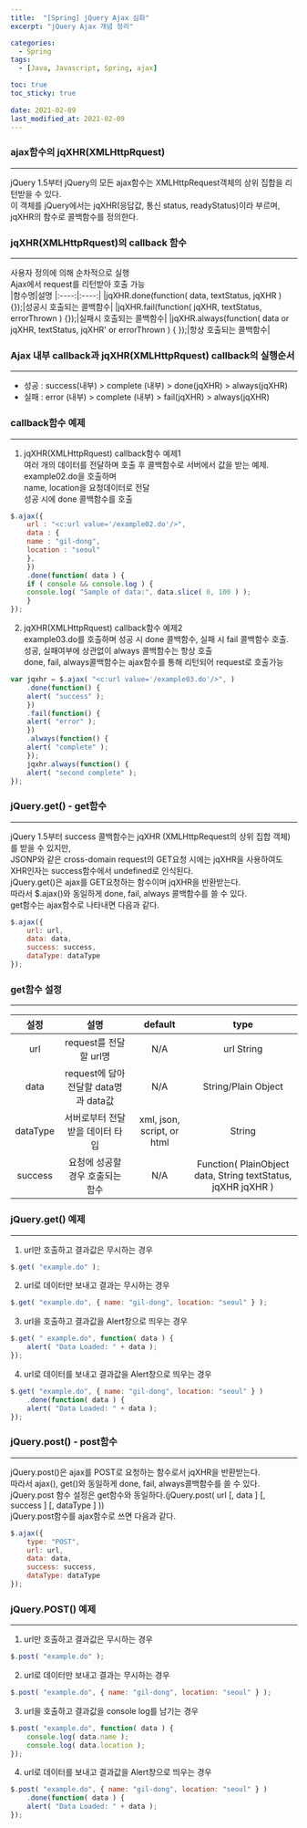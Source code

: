 ```yaml
---
title:  "[Spring] jQuery Ajax 심화"
excerpt: "jQuery Ajax 개념 정리"

categories:
  - Spring
tags:
  - [Java, Javascript, Spring, ajax]

toc: true
toc_sticky: true
 
date: 2021-02-09
last_modified_at: 2021-02-09
---
```

### ajax함수의 jqXHR(XMLHttpRquest)
---
jQuery 1.5부터 jQuery의 모든 ajax함수는 XMLHttpRequest객체의 상위 집합을 리턴받을 수 있다.<br>
이 객체를 jQuery에서는 jqXHR(응답값, 통신 status, readyStatus)이라 부르며, jqXHR의 함수로 콜백함수를 정의한다.

###  jqXHR(XMLHttpRquest)의 callback 함수
---
사용자 정의에 의해 순차적으로 실행<br>
Ajax에서 request를 리턴받아 호출 가능<br>
|함수명|설명
|:----:|:----:|
|jqXHR.done(function( data, textStatus, jqXHR ) {});|성공시 호출되는 콜백함수|
|jqXHR.fail(function( jqXHR, textStatus, errorThrown ) {});|실패시 호출되는 콜백함수|
|jqXHR.always(function( data or jqXHR, textStatus, jqXHR' or errorThrown ) { });|항상 호출되는 콜백함수|

### Ajax 내부 callback과 jqXHR(XMLHttpRquest) callback의 실행순서
---
- 성공 : success(내부) > complete (내부) > done(jqXHR) > always(jqXHR)
-  실패 : error (내부) > complete (내부) > fail(jqXHR) > always(jqXHR)

###  callback함수 예제
---
1. jqXHR(XMLHttpRquest) callback함수 예제1<br>
여러 개의 데이터를 전달하며 호출 후 콜백함수로 서버에서 값을 받는 예제.<br>
example02.do을 호출하며<br>
name, location을 요청데이터로 전달<br>
성공 시에 done 콜백함수를 호출

```javascript
$.ajax({
    url : "<c:url value='/example02.do'/>",
    data : {
    name : "gil-dong",
    location : "seoul"
    },
    })
    .done(function( data ) {
    if ( console && console.log ) {
    console.log( "Sample of data:", data.slice( 0, 100 ) );
    }
});
```

2. jqXHR(XMLHttpRquest) callback함수 예제2<br>
example03.do를 호출하며 성공 시 done 콜백함수, 실패 시 fail 콜백함수 호출.<br>
성공, 실패여부에 상관없이 always 콜백함수는 항상 호출<br>
done, fail, always콜백함수는 ajax함수를 통해 리턴되어 request로 호출가능

```javascript
var jqxhr = $.ajax( "<c:url value='/example03.do'/>", )
    .done(function() {
    alert( "success" );
    })
    .fail(function() {
    alert( "error" );
    })
    .always(function() {
    alert( "complete" );
    });
    jqxhr.always(function() {
    alert( "second complete" );
});
```

### jQuery.get() - get함수
---
jQuery 1.5부터 success 콜백함수는 jqXHR (XMLHttpRequest의 상위 집합 객체)를 받을 수 있지만,<br>
JSONP와 같은 cross-domain request의 GET요청 시에는 jqXHR을 사용하여도 XHR인자는 success함수에서 undefined로 인식된다.<br>
jQuery.get()은 ajax를 GET요청하는 함수이며 jqXHR을 반환받는다.<br>
따라서 $.ajax()와 동일하게 done, fail, always 콜백함수를 쓸 수 있다.<br>
get함수는 ajax함수로 나타내면 다음과 같다.

```javascript
$.ajax({
    url: url,
    data: data,
    success: success,
    dataType: dataType
});
```

### get함수 설정
---

|설정|설명|default|type|
|:----:|:----:|:----:|:----:|
|url|request를 전달할 url명 |N/A|url String|
|data|request에 담아 전달할 data명과 data값|N/A|String/Plain Object|
|dataType|서버로부터 전달받을 데이터 타입|xml, json, script, or html|String|
|success|요청에 성공할 경우 호출되는 함수|N/A|Function( PlainObject data, String textStatus, jqXHR jqXHR )|


### jQuery.get() 예제
---
1. url만 호출하고 결과값은 무시하는 경우

```javascript
$.get( "example.do" );
```

2. url로 데이터만 보내고 결과는 무시하는 경우

```javascript
$.get( "example.do", { name: "gil-dong", location: "seoul" } );
```

3. url을 호출하고 결과값을 Alert창으로 띄우는 경우

```javascript
$.get( " example.do", function( data ) {
    alert( "Data Loaded: " + data );
});
```

4. url로 데이터를 보내고 결과값을 Alert창으로 띄우는 경우

```javascript
$.get( "example.do", { name: "gil-dong", location: "seoul" } )
    .done(function( data ) {
    alert( "Data Loaded: " + data );
});
```

### jQuery.post() - post함수
---
jQuery.post()은 ajax를 POST로 요청하는 함수로서 jqXHR을 반환받는다.<br>
따라서 ajax(), get()와 동일하게 done, fail, always콜백함수를 쓸 수 있다.<br>
jQuery.post 함수 설정은 get함수와 동일하다.(jQuery.post( url [, data ] [, success ] [, dataType ] ))<br>
jQuery.post함수를 ajax함수로 쓰면 다음과 같다.<br>

```javascript
$.ajax({
    type: "POST",
    url: url,
    data: data,
    success: success,
    dataType: dataType
});
```

### jQuery.POST() 예제
---
1. url만 호출하고 결과값은 무시하는 경우

```javascript
$.post( "example.do" );
```

2. url로 데이터만 보내고 결과는 무시하는 경우

```javascript
$.post( "example.do", { name: "gil-dong", location: "seoul" } );
```

3. url을 호출하고 결과값을 console log를 남기는 경우

```javascript
$.post( "example.do", function( data ) {
    console.log( data.name );
    console.log( data.location );
});
```

4. url로 데이터를 보내고 결과값을 Alert창으로 띄우는 경우

```javascript
$.post( "example.do", { name: "gil-dong", location: "seoul" } )
    .done(function( data ) {
    alert( "Data Loaded: " + data );
});
```